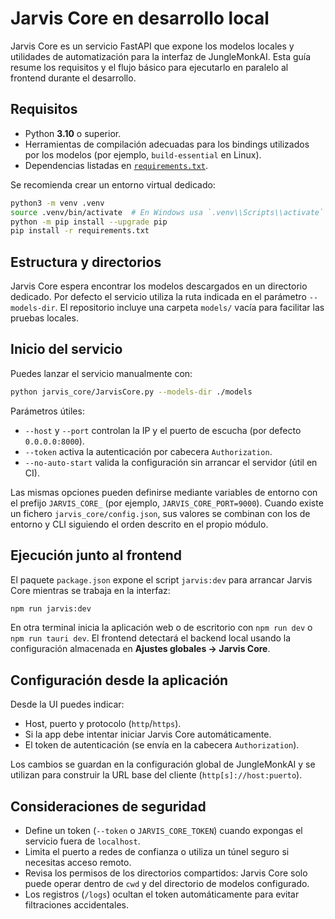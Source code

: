 # Jarvis Core en desarrollo local

Jarvis Core es un servicio FastAPI que expone los modelos locales y utilidades de automatización para la interfaz de JungleMonkAI. Esta guía resume los requisitos y el flujo básico para ejecutarlo en paralelo al frontend durante el desarrollo.

## Requisitos

- Python **3.10** o superior.
- Herramientas de compilación adecuadas para los bindings utilizados por los modelos (por ejemplo, `build-essential` en Linux).
- Dependencias listadas en [`requirements.txt`](../requirements.txt).

Se recomienda crear un entorno virtual dedicado:

```bash
python3 -m venv .venv
source .venv/bin/activate  # En Windows usa `.venv\\Scripts\\activate`
python -m pip install --upgrade pip
pip install -r requirements.txt
```

## Estructura y directorios

Jarvis Core espera encontrar los modelos descargados en un directorio dedicado. Por defecto el servicio utiliza la ruta indicada en el parámetro `--models-dir`. El repositorio incluye una carpeta `models/` vacía para facilitar las pruebas locales.

## Inicio del servicio

Puedes lanzar el servicio manualmente con:

```bash
python jarvis_core/JarvisCore.py --models-dir ./models
```

Parámetros útiles:

- `--host` y `--port` controlan la IP y el puerto de escucha (por defecto `0.0.0.0:8000`).
- `--token` activa la autenticación por cabecera `Authorization`.
- `--no-auto-start` valida la configuración sin arrancar el servidor (útil en CI).

Las mismas opciones pueden definirse mediante variables de entorno con el prefijo `JARVIS_CORE_` (por ejemplo, `JARVIS_CORE_PORT=9000`). Cuando existe un fichero `jarvis_core/config.json`, sus valores se combinan con los de entorno y CLI siguiendo el orden descrito en el propio módulo.

## Ejecución junto al frontend

El paquete `package.json` expone el script `jarvis:dev` para arrancar Jarvis Core mientras se trabaja en la interfaz:

```bash
npm run jarvis:dev
```

En otra terminal inicia la aplicación web o de escritorio con `npm run dev` o `npm run tauri dev`. El frontend detectará el backend local usando la configuración almacenada en **Ajustes globales → Jarvis Core**.

## Configuración desde la aplicación

Desde la UI puedes indicar:

- Host, puerto y protocolo (`http`/`https`).
- Si la app debe intentar iniciar Jarvis Core automáticamente.
- El token de autenticación (se envía en la cabecera `Authorization`).

Los cambios se guardan en la configuración global de JungleMonkAI y se utilizan para construir la URL base del cliente (`http[s]://host:puerto`).

## Consideraciones de seguridad

- Define un token (`--token` o `JARVIS_CORE_TOKEN`) cuando expongas el servicio fuera de `localhost`.
- Limita el puerto a redes de confianza o utiliza un túnel seguro si necesitas acceso remoto.
- Revisa los permisos de los directorios compartidos: Jarvis Core solo puede operar dentro de `cwd` y del directorio de modelos configurado.
- Los registros (`/logs`) ocultan el token automáticamente para evitar filtraciones accidentales.
